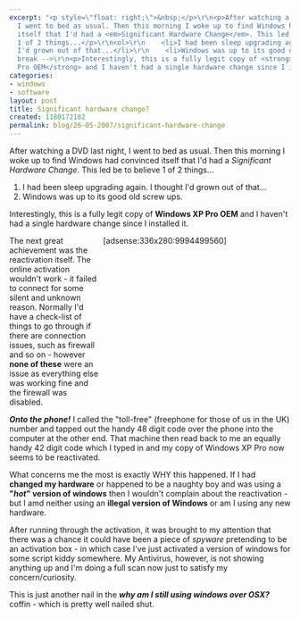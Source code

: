 ```yaml
---
excerpt: "<p style=\"float: right;\">&nbsp;</p>\r\n<p>After watching a DVD last night,
  I went to bed as usual. Then this morning I woke up to find Windows had convinced
  itself that I'd had a <em>Significant Hardware Change</em>. This led be to believe
  1 of 2 things...</p>\r\n<ol>\r\n    <li>I had been sleep upgrading again. I thought
  I'd grown out of that...</li>\r\n    <li>Windows was up to its good old screw ups.</li>\r\n</ol>\r\n<!--
  break -->\r\n<p>Interestingly, this is a fully legit copy of <strong>Windows XP
  Pro OEM</strong> and I haven't had a single hardware change since I installed it.</p>"
categories:
- windows
- software
layout: post
title: Significant hardware change?
created: 1180172182
permalink: blog/26-05-2007/significant-hardware-change
---
```

<p style="float: right;">&nbsp;</p>
<p>After watching a DVD last night, I went to bed as usual. Then this morning I woke up to find Windows had convinced itself that I'd had a <em>Significant Hardware Change</em>. This led be to believe 1 of 2 things...</p>
<ol>
    <li>I had been sleep upgrading again. I thought I'd grown out of that...</li>
    <li>Windows was up to its good old screw ups.</li>
</ol>
<!-- break -->
<p>Interestingly, this is a fully legit copy of <strong>Windows XP Pro OEM</strong> and I haven't had a single hardware change since I installed it.</p>
<div style="margin: 0px 0px 5px 5px; float: right; width: 336px; height: 280px;">[adsense:336x280:9994499560]</div>
<p>The next great achievement was the reactivation itself. The online activation wouldn't work - it failed to connect for some silent and unknown reason. Normally I'd have a check-list of things to go through if there are connection issues, such as firewall and so on - however <strong>none of these</strong> were an issue as everything else was working fine and the firewall was disabled.</p>
<p><em><strong>Onto the phone!</strong></em> I called the &quot;toll-free&quot; (freephone for those of us in the UK) number and tapped out the handy 48 digit code over the phone into the computer at the other end. That machine then read back to me an equally handy 42 digit code which I typed in and my copy of Windows XP Pro now seems to be reactivated.</p>
<p>What concerns me the most is exactly WHY this happened. If I had <strong>changed my hardware</strong> or happened to be a naughty boy and was using a <strong>&quot;<em>hot</em>&quot; version of windows</strong> then I wouldn't complain about the reactivation - but I amd neither using an <strong>illegal version of Windows</strong> or am I using any new hardware.</p>
<p>After running through the activation, it was brought to my attention that there was a chance it could have been a piece of <em>spyware</em> pretending to be an activation box - in which case I've just activated a version of windows for some script kiddy somewhere. My Antivirus, however, is not showing anything up and I'm doing a full scan now just to satisfy my concern/curiosity.</p>
<p>This is just another nail in the <em><strong>why am I still using windows over OSX?</strong></em> coffin - which is pretty well nailed shut.</p>
